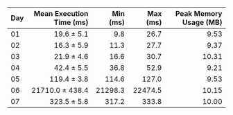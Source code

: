 | Day | Mean Execution Time (ms) | Min (ms) | Max (ms) | Peak Memory Usage (MB) |
|:---|---:|---:|---:|---:|
| 01 | 19.6 ± 5.1 | 9.8 | 26.7 | 9.53 |
| 02 | 16.3 ± 5.9 | 11.3 | 27.7 | 9.37 |
| 03 | 21.9 ± 4.6 | 16.6 | 30.7 | 10.31 |
| 04 | 42.4 ± 5.5 | 36.8 | 52.9 | 9.21 |
| 05 | 119.4 ± 3.8 | 114.6 | 127.0 | 9.53 |
| 06 | 21710.0 ± 438.4 | 21298.3 | 22474.5 | 10.15 |
| 07 | 323.5 ± 5.8 | 317.2 | 333.8 | 10.00 |
